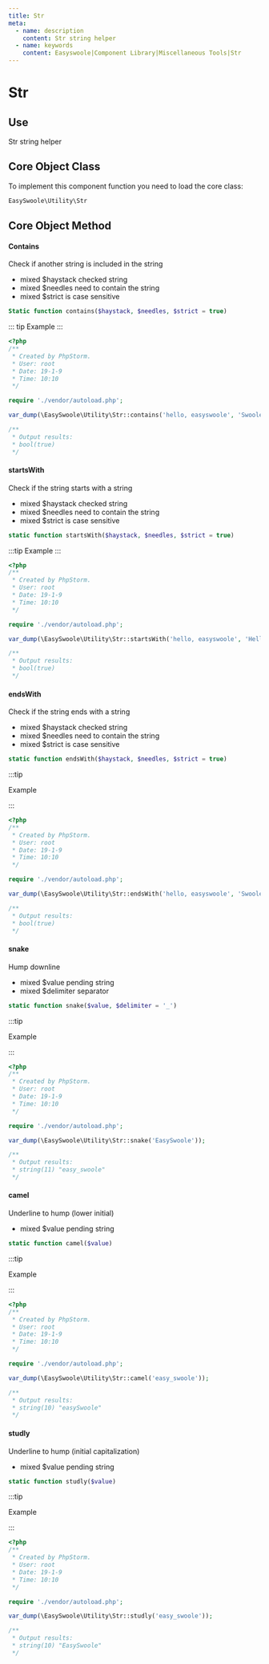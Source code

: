 ```yaml
---
title: Str
meta:
  - name: description
    content: Str string helper
  - name: keywords
    content: Easyswoole|Component Library|Miscellaneous Tools|Str
---
```




# Str


## Use

Str string helper


## Core Object Class

To implement this component function you need to load the core class:

```php
EasySwoole\Utility\Str
```



## Core Object Method



#### Contains

Check if another string is included in the string

- mixed $haystack checked string
- mixed $needles need to contain the string
- mixed $strict is case sensitive

```php
Static function contains($haystack, $needles, $strict = true)
```

::: tip
Example
:::
```php
<?php
/**
 * Created by PhpStorm.
 * User: root
 * Date: 19-1-9
 * Time: 10:10
 */

require './vendor/autoload.php';

var_dump(\EasySwoole\Utility\Str::contains('hello, easyswoole', 'Swoole', false));

/**
 * Output results:
 * bool(true)
 */
```



#### startsWith

Check if the string starts with a string

- mixed $haystack checked string
- mixed $needles need to contain the string
- mixed $strict is case sensitive

```php
static function startsWith($haystack, $needles, $strict = true)
```

:::tip
Example
:::

```php
<?php
/**
 * Created by PhpStorm.
 * User: root
 * Date: 19-1-9
 * Time: 10:10
 */

require './vendor/autoload.php';

var_dump(\EasySwoole\Utility\Str::startsWith('hello, easyswoole', 'Hello', false));

/**
 * Output results:
 * bool(true)
 */
```



#### endsWith

Check if the string ends with a string

- mixed $haystack checked string
- mixed $needles need to contain the string
- mixed $strict is case sensitive

```php
static function endsWith($haystack, $needles, $strict = true)
```

:::tip

Example

:::

```php
<?php
/**
 * Created by PhpStorm.
 * User: root
 * Date: 19-1-9
 * Time: 10:10
 */

require './vendor/autoload.php';

var_dump(\EasySwoole\Utility\Str::endsWith('hello, easyswoole', 'Swoole', false));

/**
 * Output results:
 * bool(true)
 */
```



#### snake

Hump downline

- mixed $value pending string
- mixed $delimiter separator

```php
static function snake($value, $delimiter = '_')
```

:::tip

Example

:::

```php
<?php
/**
 * Created by PhpStorm.
 * User: root
 * Date: 19-1-9
 * Time: 10:10
 */

require './vendor/autoload.php';

var_dump(\EasySwoole\Utility\Str::snake('EasySwoole'));

/**
 * Output results:
 * string(11) "easy_swoole"
 */
```



#### camel

Underline to hump (lower initial)

- mixed $value pending string

```php
static function camel($value)
```

:::tip

Example

:::

```php
<?php
/**
 * Created by PhpStorm.
 * User: root
 * Date: 19-1-9
 * Time: 10:10
 */

require './vendor/autoload.php';

var_dump(\EasySwoole\Utility\Str::camel('easy_swoole'));

/**
 * Output results:
 * string(10) "easySwoole"
 */
```



#### studly

Underline to hump (initial capitalization)

- mixed $value pending string

```php
static function studly($value)
```

:::tip

Example

:::

```php
<?php
/**
 * Created by PhpStorm.
 * User: root
 * Date: 19-1-9
 * Time: 10:10
 */

require './vendor/autoload.php';

var_dump(\EasySwoole\Utility\Str::studly('easy_swoole'));

/**
 * Output results:
 * string(10) "EasySwoole"
 */
```

